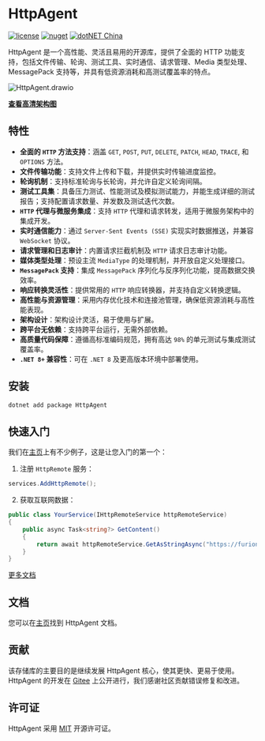 # HttpAgent

[![license](https://img.shields.io/badge/license-MIT-orange?cacheSeconds=10800)](https://gitee.com/dotnetchina/HttpAgent/blob/master/LICENSE) [![nuget](https://img.shields.io/nuget/v/HttpAgent.svg?cacheSeconds=10800)](https://www.nuget.org/packages/HttpAgent) [![dotNET China](https://img.shields.io/badge/organization-dotNET%20China-yellow?cacheSeconds=10800)](https://gitee.com/dotnetchina)

HttpAgent 是一个高性能、灵活且易用的开源库，提供了全面的 HTTP 功能支持，包括文件传输、轮询、测试工具、实时通信、请求管理、Media
类型处理、MessagePack 支持等，并具有低资源消耗和高测试覆盖率的特点。

![HttpAgent.drawio](https://gitee.com/dotnetchina/HttpAgent/raw/master/drawio/HttpAgent.drawio.png "HttpAgent.drawio.png")

[**查看高清架构图**](https://diagram-viewer.giteeusercontent.com?repo=dotnetchina/HttpAgent&ref=master&file=drawio/HttpAgent.drawio)

## 特性

- **全面的 `HTTP` 方法支持**：涵盖 `GET`, `POST`, `PUT`, `DELETE`, `PATCH`, `HEAD`, `TRACE`, 和 `OPTIONS` 方法。
- **文件传输功能**：支持文件上传和下载，并提供实时传输进度监控。
- **轮询机制**：支持标准轮询与长轮询，并允许自定义轮询间隔。
- **测试工具集**：具备压力测试、性能测试及模拟测试能力，并能生成详细的测试报告；支持配置请求数量、并发数及测试迭代次数。
- **`HTTP` 代理与微服务集成**：支持 `HTTP` 代理和请求转发，适用于微服务架构中的集成开发。
- **实时通信能力**：通过 `Server-Sent Events (SSE)` 实现实时数据推送，并兼容 `WebSocket` 协议。
- **请求管理和日志审计**：内置请求拦截机制及 `HTTP` 请求日志审计功能。
- **媒体类型处理**：预设主流 `MediaType` 的处理机制，并开放自定义处理接口。
- **`MessagePack` 支持**：集成 `MessagePack` 序列化与反序列化功能，提高数据交换效率。
- **响应转换灵活性**：提供常用的 `HTTP` 响应转换器，并支持自定义转换逻辑。
- **高性能与资源管理**：采用内存优化技术和连接池管理，确保低资源消耗与高性能表现。
- **架构设计**：架构设计灵活，易于使用与扩展。
- **跨平台无依赖**：支持跨平台运行，无需外部依赖。
- **高质量代码保障**：遵循高标准编码规范，拥有高达 `98%` 的单元测试与集成测试覆盖率。
- **`.NET 8+` 兼容性**：可在 `.NET 8` 及更高版本环境中部署使用。

## 安装

```powershell
dotnet add package HttpAgent
```

## 快速入门

我们在[主页](https://furion.net/docs/http-agent/)上有不少例子，这是让您入门的第一个：

1. 注册 `HttpRemote` 服务：

```cs
services.AddHttpRemote();
```

2. 获取互联网数据：

```cs
public class YourService(IHttpRemoteService httpRemoteService)
{
    public async Task<string?> GetContent()
    {
        return await httpRemoteService.GetAsStringAsync("https://furion.net/");
    }
}
```

[更多文档](https://furion.net/docs/http-agent/)

## 文档

您可以在[主页](https://furion.net/docs/http-agent/)找到 HttpAgent 文档。

## 贡献

该存储库的主要目的是继续发展 HttpAgent 核心，使其更快、更易于使用。HttpAgent
的开发在 [Gitee](https://gitee.com/dotnetchina/HttpAgent) 上公开进行，我们感谢社区贡献错误修复和改进。

## 许可证

HttpAgent 采用 [MIT](./LICENSE) 开源许可证。
